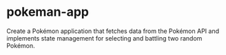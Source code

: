 # pokeman-app
Create a Pokémon application that fetches data from the Pokémon API and implements state management for selecting and battling two random Pokémon.
